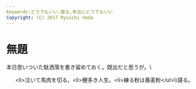 ```yaml
---
Keywords:どうでもいい,寝る,本当にどうでもいい
Copyright: (C) 2017 Ryuichi Ueda
---
```

# 無題
本日思いついた駄洒落を書き留めておく。既出だと思うが。\\<ul>\<li>泣いて馬肉を切る。</li>\<li>鯉多き人生。</li>\<li>練る粉は蕎麦粉</li>\</ul>\\\寝る。
